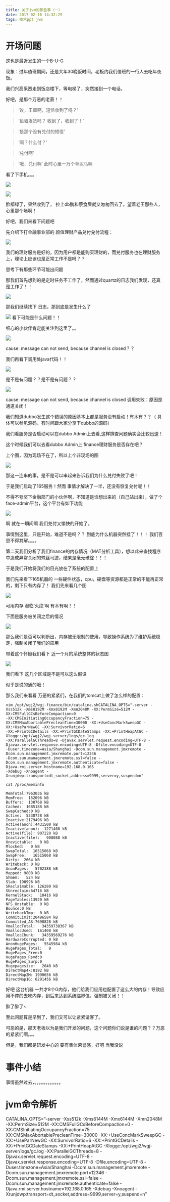 ```yaml
---
title: 关于jvm的那些事（一）
date: 2017-02-16 14:32:29
tags: 技术ppt jvm
---
```

# 开场问题
这也是最近发生的一个B-U-G

现象：过年值班期间，还是大年30晚饭时间，老板约我们值班的一行人去吃年夜饭。

我们兴高采烈走到饭店楼下，等电梯了，突然接到一个电话。

好吧，是那个万恶的老蔡！！



> ‘诶，王章啊，短信收到了吗？’

> ‘鱼塘发货吗？ 收到了，收到了！’

> ‘是那个没有兑付的短信’

> ‘啊？什么付？’

> ‘兑付啊’

> ‘哦，兑付啊’  此时心里一万个草泥马啊


看了下手机。。。

![](https://timgsa.baidu.com/timg?image&quality=80&size=b9999_10000&sec=1487332897577&di=c922cf2159bb4707be1041da738fb967&imgtype=0&src=http%3A%2F%2Fs3.sinaimg.cn%2Fmiddle%2F53a936a5gbcd6ada09662%26690)

![](http://upload.ouliu.net/i/20170217152040jvkfh.jpeg)

脸都绿了，果然收到了， 拉上db鹏和蔡食屎就又匆匆回去了。望着老王那些人，心里那个堵啊！

好吧，我们来看下问题吧

先介绍下打金融事业部的 颜值理财产品兑付兑付流程：

![](http://upload.ouliu.net/i/20170217153706i7jg9.png)

我们的理财服务是好的，因为用户都是能购买理财的，而兑付服务也在理财服务上，理论上应该也是正常工作不是吗？？

思考下有那些环节可能出问题

那我们首先想到的是定时任务不工作了，然而通过quartz的日志我们发现，还真是工作了！！

![](http://upload.ouliu.net/i/20170217160229y0po6.png)

那我们继续找下 日志，那到底是发生什么了

![](http://upload.ouliu.net/i/20170217160354gmq0j.png)
看下可能是什么问题！！

细心的小伙伴肯定能关注到这里了。。

![](http://upload.ouliu.net/i/20170217160737ow1m9.png)

cause: message can not send, because channel is closed？？

我们再看下调用处java代码！！

![](http://upload.ouliu.net/i/20170217162041dz6dv.png)

是不是有问题？？是不是有问题？？

![](http://upload.ouliu.net/i/201702171621082i6o9.png)

cause: message can not send, because channel is closed
调用失败：原因是 通道关闭！

我们知道dubbo发生这个错误的原因基本上都是服务没有启动！有木有？？（ 具体可以参见源码，有时间跟大家分享下dubbo的源码）

我们看服务是否启动可以在dubbo Admin上去看,这样排查问题确实会比较迅速！

这个时候我们可以去看dubbo Admin上 finance理财服务是否存在吧？

上个图，因为现场不在了，所以上个非现场的图

![](http://upload.ouliu.net/i/20170217163601tyvj9.png)

那这一连串的事，是不是可以串起来告诉我们为什么兑付失败了吧！

于是我们启动了165服务！然而 事情才解决了一半，还没有恢复兑付呢！！

不得不夸奖下金融部门的小伙伴啊，不知道是谁想出来的（自己站出来），做了个face-admin平台，这个平台有如下功能

![](http://upload.ouliu.net/i/20170217163946vv3rp.jpeg)

啊 就在一瞬间啊 我们兑付又愉快的开始了。

事情到这里，只是开始，难道不是吗？？ 到底为什么机器突然挂了！！！ 我们百思不得其解。。。。

第二天我们分析了我们finance的内存情况（MAT分析工具），想以此来查找程序中造成异常关闭的蛛丝马迹，结果是毫无破绽！！！

于是我们开始将我们的目光放在了系统的配置上

我们先来看下165机器的 一些硬件状态，cpu，硬盘等资源都是正常的不能再正常的，剩下只有内存了！
我们先来看几个图

![](http://upload.ouliu.net/i/20170217164710c9bg3.png)

可用内存 濒临‘灭绝’啊 有木有啊！！

下面是服务被关闭之后的情况

![](http://upload.ouliu.net/i/20170217164735f4rnb.png)

那么我们是否可以判断出，内存被无限制的使用，导致操作系统为了维护系统稳定，强制关闭了我们的应用

带着这个怀疑我们看下 近一个月的系统整体的状态图

![](http://upload.ouliu.net/i/20170217165548eb6hf.png)


我们看下 这几个区域是不是可以这么假设

似乎是说的通的哦！

那么我们来看看 万恶的紧紧们，在我们的tomcat上做了怎么样的配置：

```
vim /opt/wgj2/wgj-finance/bin/catalina.shCATALINA_OPTS="-server -Xss512k -Xms8192M -Xmx8192M -Xmn2048M -XX:PermSize=512M -XX:CMSFullGCsBeforeCompaction=0 
-XX:CMSInitiatingOccupancyFraction=75 -XX:CMSMaxAbortablePrecleanTime=30000 -XX:+UseConcMarkSweepGC -XX:+UseParNewGC -XX:SurvivorRatio=6
-XX:+PrintGCDetails -XX:+PrintGCDateStamps -XX:+PrintHeapAtGC -Xloggc:/opt/wgj2/wgj-server/logs/gc.log
-XX:ParallelGCThreads=8 -Djavax.servlet.request.encoding=UTF-8 -Djavax.servlet.response.encoding=UTF-8 -Dfile.encoding=UTF-8
-Duser.timezone=Asia/Shanghai -Dcom.sun.management.jmxremote -Dcom.sun.management.jmxremote.port=12346 
-Dcom.sun.management.jmxremote.ssl=false -Dcom.sun.management.jmxremote.authenticate=false -Djava.rmi.server.hostname=192.168.0.165
-Xdebug -Xnoagent -Xrunjdwp:transport=dt_socket,address=9999,server=y,suspend=n"

cat /proc/meminfo

MemTotal:7963036 kB
MemFree:  152096 kB
Buffers:  130768 kB
Cached:  1685188 kB
SwapCached:0 kB
Active:  5338728 kB
Inactive:2179496 kB
Active(anon):4431500 kB
Inactive(anon):  1271408 kB
Active(file): 907228 kB
Inactive(file):   908088 kB
Unevictable:   0 kB
Mlocked:   0 kB
SwapTotal:  16515068 kB
SwapFree:   16515068 kB
Dirty:  2664 kB
Writeback: 0 kB
AnonPages:   5702388 kB
Mapped: 9808 kB
Shmem:   524 kB
Slab: 190996 kB
SReclaimable: 126280 kB
SUnreclaim:64716 kB
KernelStack:   10416 kB
PageTables:13920 kB
NFS_Unstable:  0 kB
Bounce:0 kB
WritebackTmp:  0 kB
CommitLimit:20496584 kB
Committed_AS:7698828 kB
VmallocTotal:   34359738367 kB
VmallocUsed:  161408 kB
VmallocChunk:   34359569276 kB
HardwareCorrupted: 0 kB
AnonHugePages:   5545984 kB
HugePages_Total:   0
HugePages_Free:0
HugePages_Rsvd:0
HugePages_Surp:0
Hugepagesize:   2048 kB
DirectMap4k:8192 kB
DirectMap2M: 1990656 kB
DirectMap1G: 6291456 kB
```

好吧 这台机器 一共才8个G内存，他们给我们应用也配置了这么大的内存！导致应用不停的去吃内存，到后来达到系统临界值，强制被关闭！！

醉了醉了~

至此问题算是早到了，我们又可以让紧紧请客了。

可恶的是，那天老板以为是我们开发的问题，这个问题你们说是谁的问题？？万恶的紧紧们啊。。。

但是，我们都是研发中心的 要有集体荣誉感，好吧 当我没说

# 事件小结
事情虽然过去，。。。。。。。。。。。。

# jvm命令解析
CATALINA_OPTS=”-server -Xss512k -Xms6144M -Xmx6144M 
-Xmn2048M 
-XX:PermSize=512M 
-XX:CMSFullGCsBeforeCompaction=0
-XX:CMSInitiatingOccupancyFraction=75 
-XX:CMSMaxAbortablePrecleanTime=30000 
-XX:+UseConcMarkSweepGC -XX:+UseParNewGC 
-XX:SurvivorRatio=6
-XX:+PrintGCDetails 
-XX:+PrintGCDateStamps 
-XX:+PrintHeapAtGC 
-Xloggc:/opt/wgj2/wgj-server/logs/gc.log
-XX:ParallelGCThreads=8 -Djavax.servlet.request.encoding=UTF-8 
-Djavax.servlet.response.encoding=UTF-8 
-Dfile.encoding=UTF-8
-Duser.timezone=Asia/Shanghai 
-Dcom.sun.management.jmxremote 
-Dcom.sun.management.jmxremote.port=12346
-Dcom.sun.management.jmxremote.ssl=false 
-Dcom.sun.management.jmxremote.authenticate=false 
-Djava.rmi.server.hostname=192.168.0.165
-Xdebug -Xnoagent -Xrunjdwp:transport=dt_socket,address=9999,server=y,suspend=n”


